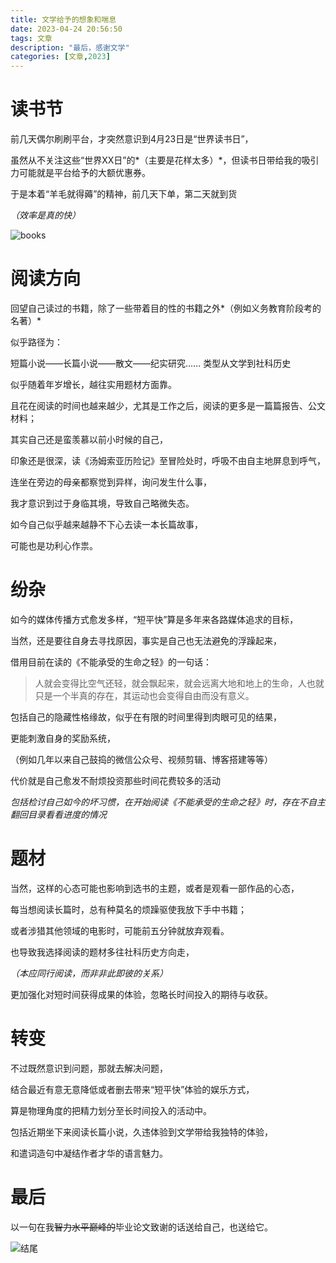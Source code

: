 ```yaml
---
title: 文学给予的想象和喘息
date: 2023-04-24 20:56:50
tags: 文章
description: "最后，感谢文学"
categories: [文章,2023]
---
```


# 读书节

前几天偶尔刷刷平台，才突然意识到4月23日是“世界读书日”，

虽然从不关注这些“世界XX日”的*（主要是花样太多）*，但读书日带给我的吸引力可能就是平台给予的大额优惠券。

于是本着“羊毛就得薅”的精神，前几天下单，第二天就到货

*（效率是真的快）*

![books](images/books.jpg)



# 阅读方向

回望自己读过的书籍，除了一些带着目的性的书籍之外*（例如义务教育阶段考的名著）*

似乎路径为：

短篇小说——长篇小说——散文——纪实研究…… 类型从文学到社科历史

似乎随着年岁增长，越往实用题材方面靠。

且花在阅读的时间也越来越少，尤其是工作之后，阅读的更多是一篇篇报告、公文材料；

其实自己还是蛮羡慕以前小时候的自己，

印象还是很深，读《汤姆索亚历险记》至冒险处时，呼吸不由自主地屏息到呼气，

连坐在旁边的母亲都察觉到异样，询问发生什么事，

我才意识到过于身临其境，导致自己略微失态。

如今自己似乎越来越静不下心去读一本长篇故事，

可能也是功利心作祟。

# 纷杂

如今的媒体传播方式愈发多样，“短平快”算是多年来各路媒体追求的目标，

当然，还是要往自身去寻找原因，事实是自己也无法避免的浮躁起来，

借用目前在读的《不能承受的生命之轻》的一句话：

>人就会变得比空气还轻，就会飘起来，就会远离大地和地上的生命，人也就只是一个半真的存在，其运动也会变得自由而没有意义。

包括自己的隐藏性格缘故，似乎在有限的时间里得到肉眼可见的结果，

更能刺激自身的奖励系统，

（例如几年以来自己鼓捣的微信公众号、视频剪辑、博客搭建等等）

代价就是自己愈发不耐烦投资那些时间花费较多的活动

*包括检讨自己如今的坏习惯，在开始阅读《不能承受的生命之轻》时，存在不自主翻回目录看看进度的情况*

# 题材

当然，这样的心态可能也影响到选书的主题，或者是观看一部作品的心态，

每当想阅读长篇时，总有种莫名的烦躁驱使我放下手中书籍；

或者涉猎其他领域的电影时，可能前五分钟就放弃观看。

也导致我选择阅读的题材多往社科历史方向走，

*（本应同行阅读，而非非此即彼的关系）*

更加强化对短时间获得成果的体验，忽略长时间投入的期待与收获。

# 转变

不过既然意识到问题，那就去解决问题，

结合最近有意无意降低或者删去带来“短平快”体验的娱乐方式，

算是物理角度的把精力划分至长时间投入的活动中。

包括近期坐下来阅读长篇小说，久违体验到文学带给我独特的体验，

和遣词造句中凝结作者才华的语言魅力。

# 最后

以一句在我~~智力水平巅峰的~~毕业论文致谢的话送给自己，也送给它。

![结尾](images/结尾.jpg)
